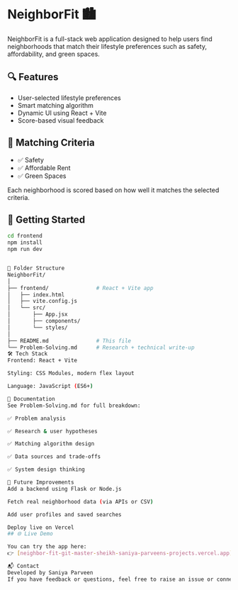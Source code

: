 # NeighborFit 🏙️

NeighborFit is a full-stack web application designed to help users find neighborhoods that match their lifestyle preferences such as safety, affordability, and green spaces.

## 🔍 Features

- User-selected lifestyle preferences
- Smart matching algorithm
- Dynamic UI using React + Vite
- Score-based visual feedback

## 🧠 Matching Criteria

- ✅ Safety  
- ✅ Affordable Rent  
- ✅ Green Spaces  

Each neighborhood is scored based on how well it matches the selected criteria.

## 🚀 Getting Started

```bash
cd frontend
npm install
npm run dev


🧩 Folder Structure
NeighborFit/
│
├── frontend/               # React + Vite app
│   ├── index.html
│   ├── vite.config.js
│   └── src/
│       ├── App.jsx
│       ├── components/
│       └── styles/
│
├── README.md               # This file
└── Problem-Solving.md      # Research + technical write-up
🛠️ Tech Stack
Frontend: React + Vite

Styling: CSS Modules, modern flex layout

Language: JavaScript (ES6+)

📄 Documentation
See Problem-Solving.md for full breakdown:

✅ Problem analysis

✅ Research & user hypotheses

✅ Matching algorithm design

✅ Data sources and trade-offs

✅ System design thinking

🔮 Future Improvements
Add a backend using Flask or Node.js

Fetch real neighborhood data (via APIs or CSV)

Add user profiles and saved searches

Deploy live on Vercel
## 🌐 Live Demo

You can try the app here:  
👉 [neighbor-fit-git-master-sheikh-saniya-parveens-projects.vercel.app](https://neighbor-fit-git-master-sheikh-saniya-parveens-projects.vercel.app)

📬 Contact
Developed by Saniya Parveen
If you have feedback or questions, feel free to raise an issue or connect!

